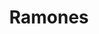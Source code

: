 ---
title: "Ramones"
summary: "American punk rock band formed in 1974 and disbanded in 1996. Hailing from Forest Hills - a neighborhood of Queens, New York City - the original line-up consisted of singer , guitarist , bassist and drummer . After Tommy left the band in early 1978 he was replaced by . He was fired in 1983 and was then replaced by . In 1987, he then left the band and was briefly replaced by Elvis Ramone for two performances before Marky returned in September, 1987. In 1989, Dee Dee left and was replaced by . In 2001, Joey Ramone passed away, a victim of Lymphoma. The following year, Dee Dee died in Los Angeles on June 5th, 2002. Johnny Ramone died in his sleep in Los Angeles on September 15th, 2004. Tommy died 10 years later, on July 11th, 2014, making him the last original member of the Ramones to die. Inducted into Rock And Roll Hall of Fame in 2002 ."
image: "ramones.jpg"
apple_music_artist_url: "https://music.apple.com/gb/artist/ramones/60715"
---
